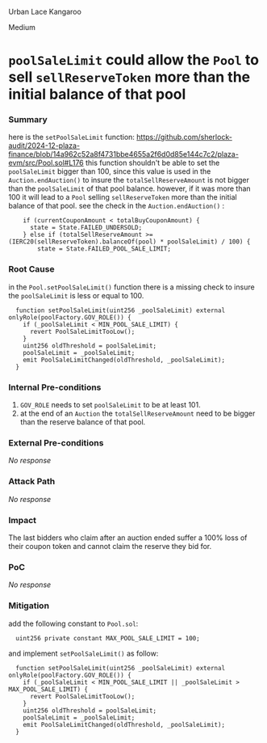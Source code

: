Urban Lace Kangaroo

Medium

# `poolSaleLimit` could allow the `Pool` to sell `sellReserveToken` more than the initial balance of that pool

### Summary

here is the `setPoolSaleLimit` function: 
https://github.com/sherlock-audit/2024-12-plaza-finance/blob/14a962c52a8f4731bbe4655a2f6d0d85e144c7c2/plaza-evm/src/Pool.sol#L176
this function shouldn't be able to set the `poolSaleLimit` bigger than 100,
since this value is used in the `Auction.endAuction()` to insure the `totalSellReserveAmount` is not bigger than the `poolSaleLimit` of that pool balance.
however, if it was more than 100 it will lead to a `Pool` selling `sellReserveToken` more than the initial balance of that pool.
see the check in the `Auction.endAuction()` :
```solidity
    if (currentCouponAmount < totalBuyCouponAmount) {
      state = State.FAILED_UNDERSOLD;
    } else if (totalSellReserveAmount >= (IERC20(sellReserveToken).balanceOf(pool) * poolSaleLimit) / 100) {
        state = State.FAILED_POOL_SALE_LIMIT;
```



### Root Cause

in the `Pool.setPoolSaleLimit()` function there is a missing check to insure the `poolSaleLimit` is less or equal to 100.
```solidity
  function setPoolSaleLimit(uint256 _poolSaleLimit) external onlyRole(poolFactory.GOV_ROLE()) {
    if (_poolSaleLimit < MIN_POOL_SALE_LIMIT) {
      revert PoolSaleLimitTooLow();
    }
    uint256 oldThreshold = poolSaleLimit;
    poolSaleLimit = _poolSaleLimit;
    emit PoolSaleLimitChanged(oldThreshold, _poolSaleLimit);
  }
```

### Internal Pre-conditions

1. `GOV_ROLE` needs to set `poolSaleLimit` to be at least 101.
2. at the end of an `Auction` the `totalSellReserveAmount` need to be bigger than the reserve balance of that pool.

### External Pre-conditions

_No response_

### Attack Path

_No response_

### Impact

The last bidders who claim after an auction ended suffer a 100% loss of their coupon token and cannot claim the reserve they bid for.

### PoC

_No response_

### Mitigation

add the following constant to `Pool.sol`:
```solidity
  uint256 private constant MAX_POOL_SALE_LIMIT = 100;
```
and implement `setPoolSaleLimit()` as follow:
```solidity
  function setPoolSaleLimit(uint256 _poolSaleLimit) external onlyRole(poolFactory.GOV_ROLE()) {
    if (_poolSaleLimit < MIN_POOL_SALE_LIMIT || _poolSaleLimit > MAX_POOL_SALE_LIMIT) {
      revert PoolSaleLimitTooLow();
    }
    uint256 oldThreshold = poolSaleLimit;
    poolSaleLimit = _poolSaleLimit;
    emit PoolSaleLimitChanged(oldThreshold, _poolSaleLimit);
  }
```